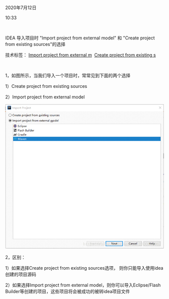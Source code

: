  

2020年7月12日

10:33

 

IDEA 导入项目时 "Import project from external model" 和 "Create project from existing sources"的选择

技术标签： [Import project from external m](https://www.pianshen.com/tag/Import+project+from+external+m/)  [Create project from existing s](https://www.pianshen.com/tag/Create+project+from+existing+s/)

 

1，如图所示，当我们导入一个项目时，常常见到下面的两个选择

1）Create project from existing sources

2）Import project from external model

![](003_IDEA_导入项目时_“Import_project_from_external_model”_和_“Create_project_from_existing_sources”的选择_000.png)

2，区别：

1）如果选择Create project from existing sources选项， 则你只能导入使用idea创建的项目源码

2）如果选择Import project from external model，则你可以导入Eclipse/Flash Builder等创建的项目，这些项目将会被成功的被转idea项目文件
